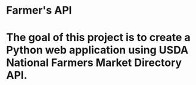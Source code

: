 # Farmer's API
# The goal of this project is to create a Python web application using USDA National Farmers Market Directory API.
